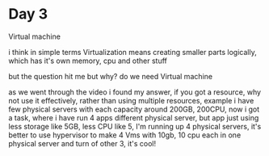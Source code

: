 # Day 3

Virtual machine

i think in simple terms Virtualization means creating smaller parts logically, which has it's own memory, cpu and other stuff

but the question hit me but why? do we need Virtual machine

as we went through the video i found my answer, if you got a resource, why not use it effectively, rather than using multiple resources, example i have few physical servers with each capacity around 200GB, 200CPU, now i got a task, where i have run 4 apps different physical server, but app just using less storage like 5GB, less CPU like 5, I'm running up 4 physical servers, it's better to use hypervisor to make 4 Vms with 10gb, 10 cpu each in one physical server and turn of other 3, it's cool!